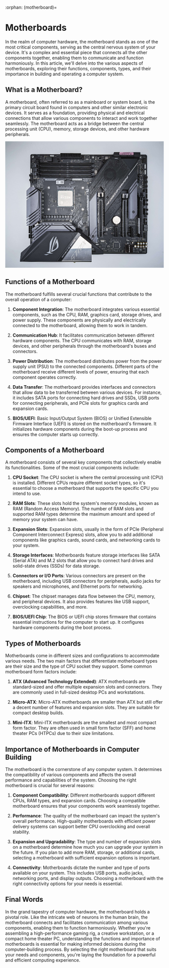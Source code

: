 :orphan:
(motherboard)=

# Motherboards

In the realm of computer hardware, the motherboard stands as one of the most critical components, serving as the central nervous system of your device. It's a complex and essential piece that connects all the other components together, enabling them to communicate and function harmoniously. In this article, we'll delve into the various aspects of motherboards, exploring their functions, components, types, and their importance in building and operating a computer system.

## What is a Motherboard?

A motherboard, often referred to as a mainboard or system board, is the primary circuit board found in computers and other similar electronic devices. It serves as a foundation, providing physical and electrical connections that allow various components to interact and work together seamlessly. The motherboard acts as a bridge between the central processing unit (CPU), memory, storage devices, and other hardware peripherals.

<img src="images/motherboard.jpg" alt="Motherboard" height="400"/></br>

## Functions of a Motherboard

The motherboard fulfills several crucial functions that contribute to the overall operation of a computer:

1. **Component Integration**: The motherboard integrates various essential components, such as the CPU, RAM, graphics card, storage drives, and power supply. These components are physically and electrically connected to the motherboard, allowing them to work in tandem.

2. **Communication Hub**: It facilitates communication between different hardware components. The CPU communicates with RAM, storage devices, and other peripherals through the motherboard's buses and connectors.

3. **Power Distribution**: The motherboard distributes power from the power supply unit (PSU) to the connected components. Different parts of the motherboard receive different levels of power, ensuring that each component operates correctly.

4. **Data Transfer**: The motherboard provides interfaces and connectors that allow data to be transferred between various devices. For instance, it includes SATA ports for connecting hard drives and SSDs, USB ports for connecting peripherals, and PCIe slots for graphics cards and expansion cards.

5. **BIOS/UEFI**: Basic Input/Output System (BIOS) or Unified Extensible Firmware Interface (UEFI) is stored on the motherboard's firmware. It initializes hardware components during the boot-up process and ensures the computer starts up correctly.

## Components of a Motherboard

A motherboard consists of several key components that collectively enable its functionalities. Some of the most crucial components include:

1. **CPU Socket**: The CPU socket is where the central processing unit (CPU) is installed. Different CPUs require different socket types, so it's essential to choose a motherboard that supports the specific CPU you intend to use.

2. **RAM Slots**: These slots hold the system's memory modules, known as RAM (Random Access Memory). The number of RAM slots and supported RAM types determine the maximum amount and speed of memory your system can have.

3. **Expansion Slots**: Expansion slots, usually in the form of PCIe (Peripheral Component Interconnect Express) slots, allow you to add additional components like graphics cards, sound cards, and networking cards to your system.

4. **Storage Interfaces**: Motherboards feature storage interfaces like SATA (Serial ATA) and M.2 slots that allow you to connect hard drives and solid-state drives (SSDs) for data storage.

5. **Connectors or I/O Ports**: Various connectors are present on the motherboard, including USB connectors for peripherals, audio jacks for speakers and microphones, and Ethernet ports for networking.

6. **Chipset**: The chipset manages data flow between the CPU, memory, and peripheral devices. It also provides features like USB support, overclocking capabilities, and more. 

7. **BIOS/UEFI Chip**: The BIOS or UEFI chip stores firmware that contains essential instructions for the computer to start up. It configures hardware components during the boot process.

## Types of Motherboards

Motherboards come in different sizes and configurations to accommodate various needs. The two main factors that differentiate motherboard types are their size and the type of CPU socket they support. Some common motherboard form factors include:

1. **ATX (Advanced Technology Extended)**: ATX motherboards are standard-sized and offer multiple expansion slots and connectors. They are commonly used in full-sized desktop PCs and workstations.

2. **Micro-ATX**: Micro-ATX motherboards are smaller than ATX but still offer a decent number of features and expansion slots. They are suitable for compact desktop builds.

3. **Mini-ITX**: Mini-ITX motherboards are the smallest and most compact form factor. They are often used in small form factor (SFF) and home theater PCs (HTPCs) due to their size limitations.

## Importance of Motherboards in Computer Building

The motherboard is the cornerstone of any computer system. It determines the compatibility of various components and affects the overall performance and capabilities of the system. Choosing the right motherboard is crucial for several reasons:

1. **Component Compatibility**: Different motherboards support different CPUs, RAM types, and expansion cards. Choosing a compatible motherboard ensures that your components work seamlessly together.

2. **Performance**: The quality of the motherboard can impact the system's overall performance. High-quality motherboards with efficient power delivery systems can support better CPU overclocking and overall stability.

3. **Expansion and Upgradability**: The type and number of expansion slots on a motherboard determine how much you can upgrade your system in the future. If you plan to add more RAM, storage, or additional cards, selecting a motherboard with sufficient expansion options is important.

4. **Connectivity**: Motherboards dictate the number and type of ports available on your system. This includes USB ports, audio jacks, networking ports, and display outputs. Choosing a motherboard with the right connectivity options for your needs is essential.

## Final Words

In the grand tapestry of computer hardware, the motherboard holds a pivotal role. Like the intricate web of neurons in the human brain, the motherboard connects and facilitates communication among various components, enabling them to function harmoniously. Whether you're assembling a high-performance gaming rig, a creative workstation, or a compact home theater PC, understanding the functions and importance of motherboards is essential for making informed decisions during the computer-building process. By selecting the right motherboard that suits your needs and components, you're laying the foundation for a powerful and efficient computing experience.